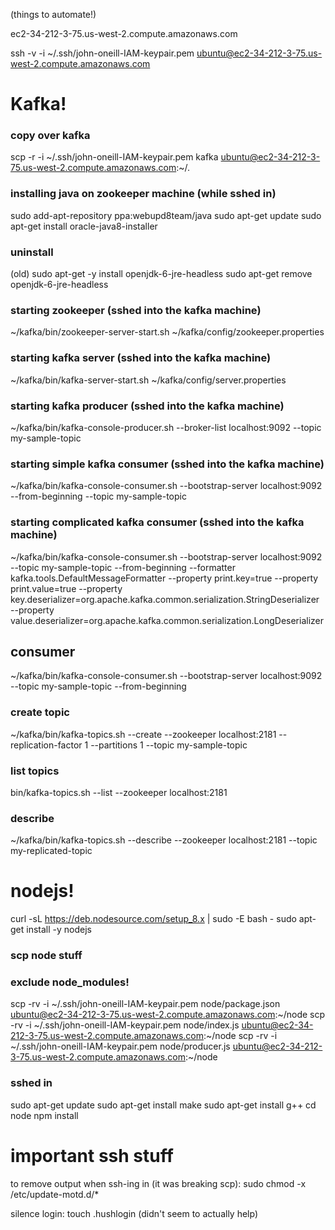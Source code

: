 (things to automate!)

ec2-34-212-3-75.us-west-2.compute.amazonaws.com

ssh -v -i ~/.ssh/john-oneill-IAM-keypair.pem ubuntu@ec2-34-212-3-75.us-west-2.compute.amazonaws.com

# Kafka!

### copy over kafka
scp -r -i ~/.ssh/john-oneill-IAM-keypair.pem kafka ubuntu@ec2-34-212-3-75.us-west-2.compute.amazonaws.com:~/.

### installing java on zookeeper machine (while sshed in)
sudo add-apt-repository ppa:webupd8team/java
sudo apt-get update
sudo apt-get install oracle-java8-installer

### uninstall
(old) sudo apt-get -y install openjdk-6-jre-headless
sudo apt-get remove openjdk-6-jre-headless

### starting zookeeper (sshed into the kafka machine)
~/kafka/bin/zookeeper-server-start.sh ~/kafka/config/zookeeper.properties

### starting kafka server (sshed into the kafka machine)
~/kafka/bin/kafka-server-start.sh ~/kafka/config/server.properties

### starting kafka producer (sshed into the kafka machine)
~/kafka/bin/kafka-console-producer.sh --broker-list localhost:9092 --topic my-sample-topic

### starting simple kafka consumer (sshed into the kafka machine)
~/kafka/bin/kafka-console-consumer.sh --bootstrap-server localhost:9092 --from-beginning --topic my-sample-topic

### starting complicated kafka consumer (sshed into the kafka machine)
~/kafka/bin/kafka-console-consumer.sh --bootstrap-server localhost:9092     --topic my-sample-topic --from-beginning     --formatter kafka.tools.DefaultMessageFormatter     --property print.key=true     --property print.value=true     --property key.deserializer=org.apache.kafka.common.serialization.StringDeserializer     --property value.deserializer=org.apache.kafka.common.serialization.LongDeserializer

## consumer
~/kafka/bin/kafka-console-consumer.sh --bootstrap-server localhost:9092 --topic my-sample-topic --from-beginning

### create topic
~/kafka/bin/kafka-topics.sh --create --zookeeper localhost:2181 --replication-factor 1 --partitions 1 --topic my-sample-topic

### list topics
bin/kafka-topics.sh --list --zookeeper localhost:2181

### describe
~/kafka/bin/kafka-topics.sh --describe --zookeeper localhost:2181 --topic my-replicated-topic




# nodejs!
curl -sL https://deb.nodesource.com/setup_8.x | sudo -E bash -
sudo apt-get install -y nodejs

### scp node stuff
### exclude node_modules!
scp -rv -i ~/.ssh/john-oneill-IAM-keypair.pem node/package.json ubuntu@ec2-34-212-3-75.us-west-2.compute.amazonaws.com:~/node
scp -rv -i ~/.ssh/john-oneill-IAM-keypair.pem node/index.js ubuntu@ec2-34-212-3-75.us-west-2.compute.amazonaws.com:~/node
scp -rv -i ~/.ssh/john-oneill-IAM-keypair.pem node/producer.js ubuntu@ec2-34-212-3-75.us-west-2.compute.amazonaws.com:~/node

### sshed in
sudo apt-get update
sudo apt-get install make
sudo apt-get install g++
cd node
npm install



# important ssh stuff
to remove output when ssh-ing in (it was breaking scp):
sudo chmod -x /etc/update-motd.d/*

silence login:
touch .hushlogin
(didn't seem to actually help)

